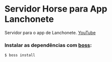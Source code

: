 # Servidor Horse para App Lanchonete
Servidor para o app de Lanchonete. [YouTube](https://youtube.com/playlist?list=PLiWM_0seHW5s1-gEtO9DZxQigHt7ybgA7)

### Instalar as dependências com [boss](https://github.com/HashLoad/boss):
``` sh
$ boss install 
```